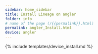 ```yaml
---
sidebar: home_sidebar
title: Install Lineage on angler
folder: info
# name of the page (/{{permalink}}.html)
permalink: angler_Install.html
device: angler
---
```

{% include templates/device_install.md %}

